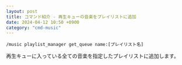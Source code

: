 ```yaml
---
layout: post
title: コマンド紹介 - 再生キューの音楽をプレイリストに追加
date: 2024-04-12 10:50 +0900
category: "cmd-music"
---
```


`/music playlist_manager get_queue name:[プレイリスト名]`

再生キューに入っている全ての音楽を指定したプレイリストに追加します。
